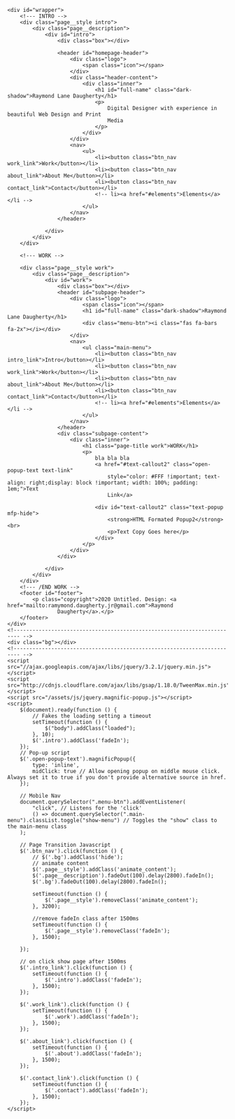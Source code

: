 <!DOCTYPE html>
<html lang="en">
<!------------------------

    NOTES:
    - Make portfolio images grayscale using CSS, then full color on hover:
    .portfolio-img {
      /* filter: url(filters.svg#grayscale); Firefox 3.5+ */
      filter: gray; /* IE5+ */
      -webkit-filter: grayscale(1); /* Webkit Nightlies & Chrome Canary */
      -webkit-transition: all .5s ease-in-out;
    }

    .portfolio-img:hover {
      filter: none;
      -webkit-filter: grayscale(0);
      -webkit-transform: scale(1.01);
    }

    -- Add a "Portfolio" button at the top of the page.
        https://www.youtube.com/watch?v=1D4FzPcEiN4

        "Intelligence is knowing Frankenstein was the doctor, not the monster. Wisdom is knowing that Frankenstein was really the true monster."

------------------->

<head>
    <meta charset="UTF-8">
    <meta name="viewport" content="width=device-width, initial-scale=1.0">
    <link rel="stylesheet" href="/assets/scss/styles.css">
    <link rel="stylesheet" href="/assets/scss/magnific-popup.css">
    <link rel="stylesheet" href="https://cdnjs.cloudflare.com/ajax/libs/font-awesome/5.12.1/css/all.min.css">
    <title>Raymond Daugherty - Digital Designer</title>
</head>

<body class="is-preload">
    <!------------------------------------------------------------------------ -->
    <div id="loader-wrapper">
        <div id="loader"></div>
        <div class="loader-section section-left"></div>
        <div class="loader-section section-right"></div>
    </div>
    <!------------------------------------------------------------------------ -->

    <div id="wrapper">
        <!--- INTRO -->
        <div class="page__style intro">
            <div class="page__description">
                <div id="intro">
                    <div class="box"></div>

                    <header id="homepage-header">
                        <div class="logo">
                            <span class="icon"></span>
                        </div>
                        <div class="header-content">
                            <div class="inner">
                                <h1 id="full-name" class="dark-shadow">Raymond Lane Daugherty</h1>
                                <p>
                                    Digital Designer with experience in beautiful Web Design and Print
                                    Media
                                </p>
                            </div>
                        </div>
                        <nav>
                            <ul>
                                <li><button class="btn_nav work_link">Work</button></li>
                                <li><button class="btn_nav about_link">About Me</button></li>
                                <li><button class="btn_nav contact_link">Contact</button></li>
                                <!-- li><a href="#elements">Elements</a></li -->
                            </ul>
                        </nav>
                    </header>

                </div>
            </div>
        </div>

        <!--- WORK -->

        <div class="page__style work">
            <div class="page__description">
                <div id="work">
                    <div class="box"></div>
                    <header id="subpage-header">
                        <div class="logo">
                            <span class="icon"></span>
                            <h1 id="full-name" class="dark-shadow">Raymond Lane Daugherty</h1>
                            <div class="menu-btn"><i class="fas fa-bars fa-2x"></i></div>
                        </div>
                        <nav>
                            <ul class="main-menu">
                                <li><button class="btn_nav intro_link">Intro</button></li>
                                <li><button class="btn_nav work_link">Work</button></li>
                                <li><button class="btn_nav about_link">About Me</button></li>
                                <li><button class="btn_nav contact_link">Contact</button></li>
                                <!-- li><a href="#elements">Elements</a></li -->
                            </ul>
                        </nav>
                    </header>
                    <div class="subpage-content">
                        <div class="inner">
                            <h1 class="page-title work">WORK</h1>
                            <p>
                                bla bla bla
                                <a href="#text-callout2" class="open-popup-text text-link"
                                    style="color: #FFF !important; text-align: right;display: block !important; width: 100%; padding: 1em;">Text
                                    Link</a>

                                <div id="text-callout2" class="text-popup mfp-hide">
                                    <strong>HTML Formated Popup2</strong><br>
                                    <p>Text Copy Goes here</p>
                                </div>
                            </p>
                        </div>
                    </div>

                </div>
            </div>
        </div>
        <!--- /END WORK -->
        <footer id="footer">
            <p class="copyright">2020 Untitled. Design: <a href="mailto:ramymond.daugherty.jr@gmail.com">Raymond
                    Daugherty</a>.</p>
        </footer>
    </div>
    <!------------------------------------------------------------------------ -->
    <div class="bg"></div>
    <!------------------------------------------------------------------------ -->
    <script src="//ajax.googleapis.com/ajax/libs/jquery/3.2.1/jquery.min.js"></script>
    <script src="http://cdnjs.cloudflare.com/ajax/libs/gsap/1.18.0/TweenMax.min.js"></script>
    <script src="/assets/js/jquery.magnific-popup.js"></script>
    <script>
        $(document).ready(function () {
            // Fakes the loading setting a timeout
            setTimeout(function () {
                $("body").addClass("loaded");
            }, 10);
            $('.intro').addClass('fadeIn');
        });
        // Pop-up script
        $('.open-popup-text').magnificPopup({
            type: 'inline',
            midClick: true // Allow opening popup on middle mouse click. Always set it to true if you don't provide alternative source in href.
        });

        // Mobile Nav
        document.querySelector(".menu-btn").addEventListener(
            "click", // Listens for the 'click'
            () => document.querySelector(".main-menu").classList.toggle("show-menu") // Toggles the "show" class to the main-menu class
        );

        // Page Transition Javascript
        $('.btn_nav').click(function () {
            // $('.bg').addClass('hide');
            // animate content
            $('.page__style').addClass('animate_content');
            $('.page__description').fadeOut(100).delay(2800).fadeIn();
            $('.bg').fadeOut(100).delay(2800).fadeIn();

            setTimeout(function () {
                $('.page__style').removeClass('animate_content');
            }, 3200);

            //remove fadeIn class after 1500ms
            setTimeout(function () {
                $('.page__style').removeClass('fadeIn');
            }, 1500);

        });

        // on click show page after 1500ms
        $('.intro_link').click(function () {
            setTimeout(function () {
                $('.intro').addClass('fadeIn');
            }, 1500);
        });

        $('.work_link').click(function () {
            setTimeout(function () {
                $('.work').addClass('fadeIn');
            }, 1500);
        });

        $('.about_link').click(function () {
            setTimeout(function () {
                $('.about').addClass('fadeIn');
            }, 1500);
        });

        $('.contact_link').click(function () {
            setTimeout(function () {
                $('.contact').addClass('fadeIn');
            }, 1500);
        });
    </script>

</body>

</html>
